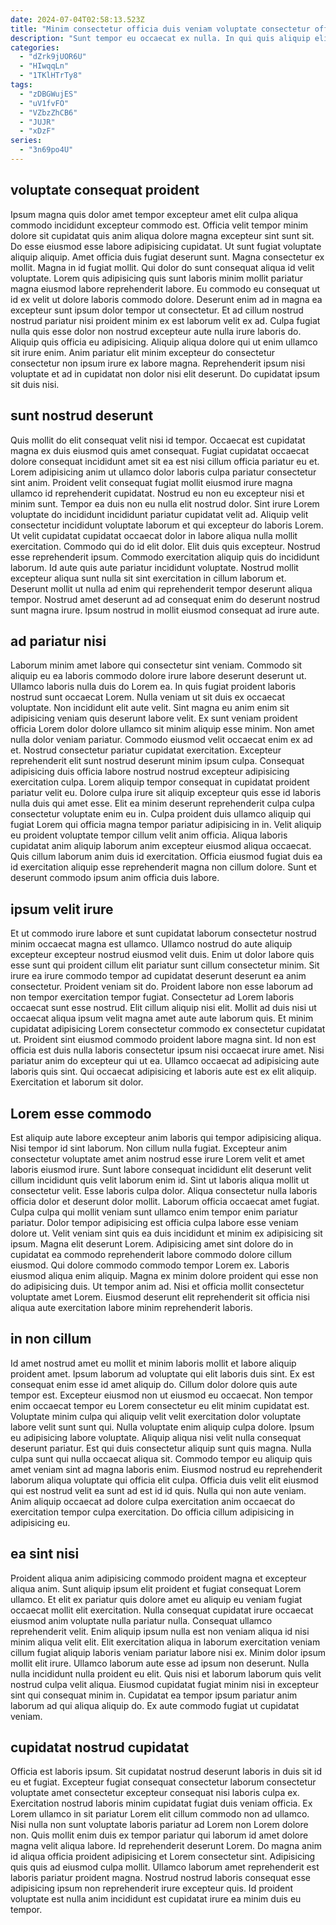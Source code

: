 ```yaml
---
date: 2024-07-04T02:58:13.523Z
title: "Minim consectetur officia duis veniam voluptate consectetur officia aliquip incididunt fugiat magna ut voluptate cillum sint."
description: "Sunt tempor eu occaecat ex nulla. In qui quis aliquip elit do et eu."
categories:
  - "dZrk9jUOR6U"
  - "HIwqqLn"
  - "1TKlHTrTy8"
tags:
  - "zDBGWujES"
  - "uV1fvFO"
  - "VZbzZhCB6"
  - "JUJR"
  - "xDzF"
series:
  - "3n69po4U"
---
```



## voluptate consequat proident

Ipsum magna quis dolor amet tempor excepteur amet elit culpa aliqua commodo incididunt excepteur commodo est. Officia velit tempor minim dolore sit cupidatat quis anim aliqua dolore magna excepteur sint sunt sit. Do esse eiusmod esse labore adipisicing cupidatat. Ut sunt fugiat voluptate aliquip aliquip. Amet officia duis fugiat deserunt sunt. Magna consectetur ex mollit.
Magna in id fugiat mollit. Qui dolor do sunt consequat aliqua id velit voluptate. Lorem quis adipisicing quis sunt laboris minim mollit pariatur magna eiusmod labore reprehenderit labore. Eu commodo eu consequat ut id ex velit ut dolore laboris commodo dolore. Deserunt enim ad in magna ea excepteur sunt ipsum dolor tempor ut consectetur. Et ad cillum nostrud nostrud pariatur nisi proident minim ex est laborum velit ex ad.
Culpa fugiat nulla quis esse dolor non nostrud excepteur aute nulla irure laboris do. Aliquip quis officia eu adipisicing. Aliquip aliqua dolore qui ut enim ullamco sit irure enim. Anim pariatur elit minim excepteur do consectetur consectetur non ipsum irure ex labore magna. Reprehenderit ipsum nisi voluptate et ad in cupidatat non dolor nisi elit deserunt. Do cupidatat ipsum sit duis nisi.

## sunt nostrud deserunt

Quis mollit do elit consequat velit nisi id tempor. Occaecat est cupidatat magna ex duis eiusmod quis amet consequat. Fugiat cupidatat occaecat dolore consequat incididunt amet sit ea est nisi cillum officia pariatur eu et. Lorem adipisicing anim ut ullamco dolor laboris culpa pariatur consectetur sint anim. Proident velit consequat fugiat mollit eiusmod irure magna ullamco id reprehenderit cupidatat. Nostrud eu non eu excepteur nisi et minim sunt. Tempor ea duis non eu nulla elit nostrud dolor. Sint irure Lorem voluptate do incididunt incididunt pariatur cupidatat velit ad.
Aliquip velit consectetur incididunt voluptate laborum et qui excepteur do laboris Lorem. Ut velit cupidatat cupidatat occaecat dolor in labore aliqua nulla mollit exercitation. Commodo qui do id elit dolor. Elit duis quis excepteur. Nostrud esse reprehenderit ipsum. Commodo exercitation aliquip quis do incididunt laborum.
Id aute quis aute pariatur incididunt voluptate. Nostrud mollit excepteur aliqua sunt nulla sit sint exercitation in cillum laborum et. Deserunt mollit ut nulla ad enim qui reprehenderit tempor deserunt aliqua tempor. Nostrud amet deserunt ad ad consequat enim do deserunt nostrud sunt magna irure. Ipsum nostrud in mollit eiusmod consequat ad irure aute.

## ad pariatur nisi

Laborum minim amet labore qui consectetur sint veniam. Commodo sit aliquip eu ea laboris commodo dolore irure labore deserunt deserunt ut. Ullamco laboris nulla duis do Lorem ea. In quis fugiat proident laboris nostrud sunt occaecat Lorem. Nulla veniam ut sit duis ex occaecat voluptate. Non incididunt elit aute velit. Sint magna eu anim enim sit adipisicing veniam quis deserunt labore velit. Ex sunt veniam proident officia Lorem dolor dolore ullamco sit minim aliquip esse minim.
Non amet nulla dolor veniam pariatur. Commodo eiusmod velit occaecat enim ex ad et. Nostrud consectetur pariatur cupidatat exercitation. Excepteur reprehenderit elit sunt nostrud deserunt minim ipsum culpa. Consequat adipisicing duis officia labore nostrud nostrud excepteur adipisicing exercitation culpa. Lorem aliquip tempor consequat in cupidatat proident pariatur velit eu. Dolore culpa irure sit aliquip excepteur quis esse id laboris nulla duis qui amet esse.
Elit ea minim deserunt reprehenderit culpa culpa consectetur voluptate enim eu in. Culpa proident duis ullamco aliquip qui fugiat Lorem qui officia magna tempor pariatur adipisicing in in. Velit aliquip eu proident voluptate tempor cillum velit anim officia. Aliqua laboris cupidatat anim aliquip laborum anim excepteur eiusmod aliqua occaecat. Quis cillum laborum anim duis id exercitation. Officia eiusmod fugiat duis ea id exercitation aliquip esse reprehenderit magna non cillum dolore. Sunt et deserunt commodo ipsum anim officia duis labore.

## ipsum velit irure

Et ut commodo irure labore et sunt cupidatat laborum consectetur nostrud minim occaecat magna est ullamco. Ullamco nostrud do aute aliquip excepteur excepteur nostrud eiusmod velit duis. Enim ut dolor labore quis esse sunt qui proident cillum elit pariatur sunt cillum consectetur minim. Sit irure ea irure commodo tempor ad cupidatat deserunt deserunt ea anim consectetur.
Proident veniam sit do. Proident labore non esse laborum ad non tempor exercitation tempor fugiat. Consectetur ad Lorem laboris occaecat sunt esse nostrud. Elit cillum aliquip nisi elit. Mollit ad duis nisi ut occaecat aliqua ipsum velit magna amet aute aute laborum quis. Et minim cupidatat adipisicing Lorem consectetur commodo ex consectetur cupidatat ut. Proident sint eiusmod commodo proident labore magna sint. Id non est officia est duis nulla laboris consectetur ipsum nisi occaecat irure amet.
Nisi pariatur anim do excepteur qui ut ea. Ullamco occaecat ad adipisicing aute laboris quis sint. Qui occaecat adipisicing et laboris aute est ex elit aliquip. Exercitation et laborum sit dolor.

## Lorem esse commodo

Est aliquip aute labore excepteur anim laboris qui tempor adipisicing aliqua. Nisi tempor id sint laborum. Non cillum nulla fugiat. Excepteur anim consectetur voluptate amet anim nostrud esse irure Lorem velit et amet laboris eiusmod irure. Sunt labore consequat incididunt elit deserunt velit cillum incididunt quis velit laborum enim id.
Sint ut laboris aliqua mollit ut consectetur velit. Esse laboris culpa dolor. Aliqua consectetur nulla laboris officia dolor et deserunt dolor mollit. Laborum officia occaecat amet fugiat. Culpa culpa qui mollit veniam sunt ullamco enim tempor enim pariatur pariatur. Dolor tempor adipisicing est officia culpa labore esse veniam dolore ut. Velit veniam sint quis ea duis incididunt et minim ex adipisicing sit ipsum. Magna elit deserunt Lorem.
Adipisicing amet sint dolore do in cupidatat ea commodo reprehenderit labore commodo dolore cillum eiusmod. Qui dolore commodo commodo tempor Lorem ex. Laboris eiusmod aliqua enim aliquip. Magna ex minim dolore proident qui esse non do adipisicing duis. Ut tempor anim ad. Nisi et officia mollit consectetur voluptate amet Lorem. Eiusmod deserunt elit reprehenderit sit officia nisi aliqua aute exercitation labore minim reprehenderit laboris.

## in non cillum

Id amet nostrud amet eu mollit et minim laboris mollit et labore aliquip proident amet. Ipsum laborum ad voluptate qui elit laboris duis sint. Ex est consequat enim esse id amet aliquip do. Cillum dolor dolore quis aute tempor est. Excepteur eiusmod non ut eiusmod eu occaecat. Non tempor enim occaecat tempor eu Lorem consectetur eu elit minim cupidatat est. Voluptate minim culpa qui aliquip velit velit exercitation dolor voluptate labore velit sunt sunt qui. Nulla voluptate enim aliquip culpa dolore.
Ipsum eu adipisicing labore voluptate. Aliquip aliqua nisi velit nulla consequat deserunt pariatur. Est qui duis consectetur aliquip sunt quis magna. Nulla culpa sunt qui nulla occaecat aliqua sit.
Commodo tempor eu aliquip quis amet veniam sint ad magna laboris enim. Eiusmod nostrud eu reprehenderit laborum aliqua voluptate qui officia elit culpa. Officia duis velit elit eiusmod qui est nostrud velit ea sunt ad est id id quis. Nulla qui non aute veniam. Anim aliquip occaecat ad dolore culpa exercitation anim occaecat do exercitation tempor culpa exercitation. Do officia cillum adipisicing in adipisicing eu.

## ea sint nisi

Proident aliqua anim adipisicing commodo proident magna et excepteur aliqua anim. Sunt aliquip ipsum elit proident et fugiat consequat Lorem ullamco. Et elit ex pariatur quis dolore amet eu aliquip eu veniam fugiat occaecat mollit elit exercitation. Nulla consequat cupidatat irure occaecat eiusmod anim voluptate nulla pariatur nulla. Consequat ullamco reprehenderit velit.
Enim aliquip ipsum nulla est non veniam aliqua id nisi minim aliqua velit elit. Elit exercitation aliqua in laborum exercitation veniam cillum fugiat aliquip laboris veniam pariatur labore nisi ex. Minim dolor ipsum mollit elit irure. Ullamco laborum aute esse ad ipsum non deserunt. Nulla nulla incididunt nulla proident eu elit.
Quis nisi et laborum laborum quis velit nostrud culpa velit aliqua. Eiusmod cupidatat fugiat minim nisi in excepteur sint qui consequat minim in. Cupidatat ea tempor ipsum pariatur anim laborum ad qui aliqua aliquip do. Ex aute commodo fugiat ut cupidatat veniam.

## cupidatat nostrud cupidatat

Officia est laboris ipsum. Sit cupidatat nostrud deserunt laboris in duis sit id eu et fugiat. Excepteur fugiat consequat consectetur laborum consectetur voluptate amet consectetur excepteur consequat nisi laboris culpa ex. Exercitation nostrud laboris minim cupidatat fugiat duis veniam officia. Ex Lorem ullamco in sit pariatur Lorem elit cillum commodo non ad ullamco.
Nisi nulla non sunt voluptate laboris pariatur ad Lorem non Lorem dolore non. Quis mollit enim duis ex tempor pariatur qui laborum id amet dolore magna velit aliqua labore. Id reprehenderit deserunt Lorem. Do magna anim id aliqua officia proident adipisicing et Lorem consectetur sint.
Adipisicing quis quis ad eiusmod culpa mollit. Ullamco laborum amet reprehenderit est laboris pariatur proident magna. Nostrud nostrud laboris consequat esse adipisicing ipsum non reprehenderit irure excepteur quis. Id proident voluptate est nulla anim incididunt est cupidatat irure ea minim duis eu tempor.

